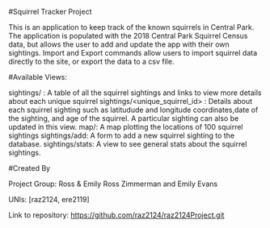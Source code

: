 #Squirrel Tracker Project

This is an application to keep track of the known squirrels in Central Park. The application is populated with the 2018 Central Park Squirrel Census data, but allows the user to add and update the app with their own sightings. Import and Export commands allow users to import squirrel data directly to the site, or export the data to a csv file.

#Available Views:

sightings/ : A table of all the squirrel sightings and links to view more details about each unique squirrel
sightings/<unique_squirrel_id> : Details about each squirrel sighting such as latitudude and longitude coordinates,date of the sighting, and age of the squirrel. A particular sighting can also be updated in this view.
map/: A map plotting the locations of 100 squirrel sightings
sightings/add: A form to add a new squirrel sighting to the database.
sightings/stats: A view to see general stats about the squirrel sightings.


#Created By

Project Group: Ross & Emily
Ross Zimmerman and Emily Evans

UNIs: [raz2124, ere2119]

Link to repository:
https://github.com/raz2124/raz2124Project.git

